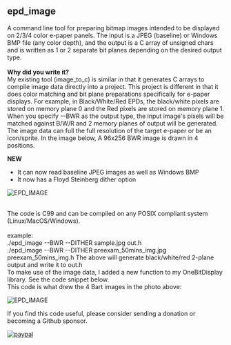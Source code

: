 epd_image
---------

A command line tool for preparing bitmap images intended to be displayed on 2/3/4 color e-paper panels. The input is a JPEG (baseline) or Windows BMP file (any color depth), and the output is a C array of unsigned chars and is written as 1 or 2 separate bit planes depending on the desired output type.<br>
<br>
<b>Why did you write it?</b><br>
My existing tool (image_to_c) is similar in that it generates C arrays to compile image data directly into a project. This project is different in that it does color matching and bit plane preparations specifically for e-paper displays. For example, in Black/White/Red EPDs, the black/white pixels are stored on memory plane 0 and the Red pixels are stored on memory plane 1. When you specify --BWR as the output type, the input image's pixels will be matched against B/W/R and 2 memory planes of output will be generated. The image data can full the full resolution of the target e-paper or be an icon/sprite. In the image below, A 96x256 BWR image is drawn in 4 positions.<br>

<b>NEW</b><br>
- It can now read baseline JPEG images as well as Windows BMP<br>
- It now has a Floyd Steinberg dither option<br>

![EPD_IMAGE](/demo.jpg?raw=true "EPD_IMAGE")

<br>
The code is C99 and can be compiled on any POSIX compliant system (Linux/MacOS/Windows).<br>
<br>
example:<br>
./epd_image --BWR --DITHER sample.jpg out.h<br>
./epd_image --BWR --DITHER preexam_50mins_img.jpg preexam_50mins_img.h
The above will generate black/white/red 2-plane output and write it to out.h<br>
To make use of the image data, I added a new function to my OneBitDisplay library. See the code snippet below.<br>
This code is what drew the 4 Bart images in the photo above:<br>

![EPD_IMAGE](/code.png?raw=true "EPD_IMAGE")

If you find this code useful, please consider sending a donation or becoming a Github sponsor.

[![paypal](https://www.paypalobjects.com/en_US/i/btn/btn_donateCC_LG.gif)](https://www.paypal.com/cgi-bin/webscr?cmd=_s-xclick&hosted_button_id=SR4F44J2UR8S4)

